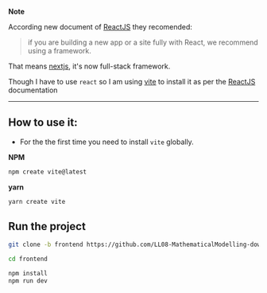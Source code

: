 
**Note**

According new document of [ReactJS](https://react.dev/learn/start-a-new-react-project) they recomended: 

> if you are building a new app or a site fully with React, we recommend using a framework.

That means [nextjs](https://nextjs.org/), it's now full-stack framework.

Though I have to use `react` so I am using [vite](https://vitejs.dev/guide/) to install it as per the [ReactJS](https://react.dev/learn/start-a-new-react-project) documentation
___
## How to use it:
* For the the first time you need to install `vite` globally.

**NPM**
```bash script
npm create vite@latest
```

**yarn**
```bash script
yarn create vite
```
## Run the project
```bash script
git clone -b frontend https://github.com/LL08-MathematicalModelling-dowell/100100-DowellCustomerneeds.git
```
```bash script
cd frontend

npm install
npm run dev
```